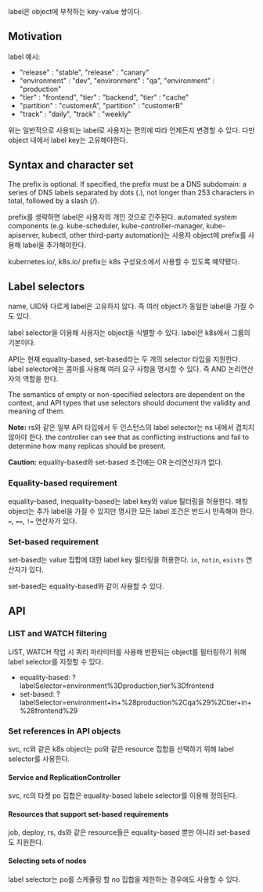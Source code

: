 label은 object에 부착하는 key-value 쌍이다.

## Motivation
label 예시:

- "release" : "stable", "release" : "canary"
- "environment" : "dev", "environment" : "qa", "environment" : "production"
- "tier" : "frontend", "tier" : "backend", "tier" : "cache"
- "partition" : "customerA", "partition" : "customerB"
- "track" : "daily", "track" : "weekly"

위는 일반적으로 사용되는 label로 사용자는 편의에 따라 언제든지 변경할 수 있다. 다만 object 내에서 label key는 고유해야한다.

## Syntax and character set
The prefix is optional. If specified, the prefix must be a DNS subdomain: a series of DNS labels separated by dots (.), not longer than 253 characters in total, followed by a slash (/).

prefix를 생략하면 label은 사용자의 개인 것으로 간주된다. automated system components (e.g. kube-scheduler, kube-controller-manager, kube-apiserver, kubectl, other third-party automation)는 사용자 object에 prefix를 사용해 label을 추가해야한다.

kubernetes.io/, k8s.io/ prefix는 k8s 구성요소에서 사용할 수 있도록 예약됐다. 

## Label selectors
name, UID와 다르게 label은 고유하지 않다. 즉 여러 object가 동일한 label을 가질 수도 있다.

label selector을 이용해 사용자는 object을 식별할 수 있다. label은 k8s에서 그룹의 기본이다.

API는 현재 equality-based, set-based라는 두 개의 selector 타입을 지원한다. label selector에는 콤마를 사용해 여러 요구 사항을 명시할 수 있다. 즉 AND 논리연산자의 역할을 한다.

The semantics of empty or non-specified selectors are dependent on the context, and API types that use selectors should document the validity and meaning of them.

**Note:** rs와 같은 일부 API 타입에서 두 인스턴스의 label selector는 ns 내에서 겹치지 않아야 한다. the controller can see that as conflicting instructions and fail to determine how many replicas should be present.

**Caution:** equality-based와 set-based 조건에는 OR 논리연산자가 없다.

### Equality-based requirement
equality-based, inequality-based는 label key와 value 필터링을 허용한다. 매칭 object는 추가 label을 가질 수 있지만 명시한 모든 label 조건은 반드시 만족해야 한다. `=`, `==`, `!=` 연산자가 있다.

### Set-based requirement
set-based는 value 집합에 대한 label key 필터링을 허용한다. `in`, `notin`, `exists` 연산자가 있다.

set-based는 equality-based와 같이 사용할 수 있다.

## API
### LIST and WATCH filtering
LIST, WATCH 작업 시 쿼리 파라미터를 사용해 반환되는 object를 필터링하기 위해 label selector를 지정할 수 있다.

- equality-based: ?labelSelector=environment%3Dproduction,tier%3Dfrontend
- set-based: ?labelSelector=environment+in+%28production%2Cqa%29%2Ctier+in+%28frontend%29

### Set references in API objects
svc, rc와 같은 k8s object는 po와 같은 resource 집합을 선택하기 위해 label selector를 사용한다.

#### Service and ReplicationController
svc, rc의 타켓 po 집합은 equality-based labele selector를 이용해 정의된다.

#### Resources that support set-based requirements
job, deploy, rs, ds와 같은 resource들은 equality-based 뿐만 아니라 set-based도 지원한다.

#### Selecting sets of nodes
label selector는 po를 스케쥴링 할 no 집합을 제한하는 경우에도 사용할 수 있다.